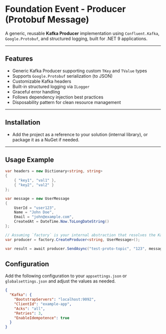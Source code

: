 # Foundation Event - Producer (Protobuf Message)

A generic, reusable **Kafka Producer** implementation using `Confluent.Kafka`, `Google.Protobuf`, and structured logging, built for .NET 9 applications.

---

## Features

- Generic Kafka Producer supporting custom `TKey` and `TValue` types
- Supports `Google.Protobuf` serialization (to JSON)
- Customizable Kafka headers
- Built-in structured logging via `ILogger`
- Graceful error handling
- Follows dependency injection best practices
- Disposability pattern for clean resource management

---

## Installation

- Add the project as a reference to your solution (internal library), or package it as a NuGet if needed.

---

## Usage Example

```csharp
var headers = new Dictionary<string, string>
{
    { "key1", "val1" },
    { "key2", "val2" }
};

var message = new UserMessage
{
    UserId = "user123",
    Name = "John Doe",
    Email = "john@example.com",
    CreatedAt = DateTime.Now.ToLongDateString()
};

// Assuming `factory` is your internal abstraction that resolves the KafkaProducerImpl via DI (Dependency Injection)
var producer = factory.CreateProducer<string, UserMessage>();

var result = await producer.SendAsync("test-proto-topic", "123", message, headers);
```

## Configuration
Add the following configuration to your `appsettings.json` or `globalsettings.json` and adjust the values as needed.

```json
{
  "Kafka": {
    "BootstrapServers": "localhost:9092",
    "ClientId": "example-app",
    "Acks": "all",
    "Retries": 3,
    "EnableIdempotence": true
  }
}
```